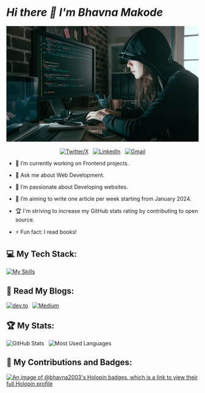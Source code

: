 # ***Hi there 👋 I'm Bhavna Makode***
<div align="center">
  
[![Hi there 👋 I'm Bhavna Makode](assets/header.jpg)](https://github.com/Bhavna2003)

[![Twitter/X](https://skillicons.dev/icons?i=twitter)](https://twitter.com/Bhavna_makode) &nbsp;
[![LinkedIn](https://skillicons.dev/icons?i=linkedin)](https://www.linkedin.com/in/bhavna-makode-6216ba244/) &nbsp;
[![Gmail](https://skillicons.dev/icons?i=gmail)](mailto:bhavnamakode20@gmail.com?subject=Hello%20Bhavna,%20From%20Github)

</div>

+ 🔭 I’m currently working on Frontend projects.
- 💬 Ask me about Web Development.
* 🌱 I’m passionate about Developing websites.
- 📝 I’m aiming to write one article per week starting from January 2024.
+ 🏆 I'm striving to increase my GitHub stats rating by contributing to open source.
* ⚡ Fun fact: I read books!

## 💻 My Tech Stack:

[![My Skills](https://skillicons.dev/icons?i=js,react,html,css,tailwind,nodejs,express,firebase,cpp&perline=3)](https://skillicons.dev)

## 📖 Read My Blogs:

<p>
    <a target="_blank"href="https://dev.to/bhavna2003"><img alt="dev.to" src="https://img.shields.io/badge/dev.to-0A0A0A?style=for-the-badge&logo=dev.to&logoColor=white" /></a>&nbsp;&nbsp;
    <a target="_blank"href="https://medium.com/@bhavnamakode20"><img alt="Medium" src="https://img.shields.io/badge/Medium-12100E?style=for-the-badge&logo=medium&logoColor=white" /></a>&nbsp;&nbsp;
</p>

## 🏆 My Stats:

<p>
    <img height=175 alt="GitHub Stats" src="https://github-readme-stats.vercel.app/api?username=bhavna2003&show_icons=true&count_private=true&theme=dark" />&nbsp;&nbsp;
    <img height=175 alt="Most Used Languages" src="https://github-readme-stats.vercel.app/api/top-langs/?username=bhavna2003&layout=compact&theme=dark" />&nbsp;&nbsp;
</p>

## 🤝 My Contributions and Badges:

[![An image of @bhavna2003's Holopin badges, which is a link to view their full Holopin profile](https://holopin.me/bhavna2003)](https://holopin.io/@bhavna2003)

